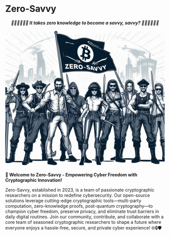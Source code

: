 # Zero-Savvy
___***<p align="center"> 🏴‍☠️🏴‍☠️🏴‍☠️ It takes zero knowledge to become a savvy, savvy? 🏴‍☠️🏴‍☠️🏴‍☠️ </p>***___
<img src="https://github.com/zero-savvy/.github/blob/master/profile/Cover_by_Bing_Image_Creator.jpg?raw=true">

__🚀 Welcome to Zero-Savvy - Empowering Cyber Freedom with Cryptographic Innovation!__

Zero-Savvy, established in 2023, is a team of passionate cryptographic researchers on a mission to redefine cybersecurity. Our open-source solutions leverage cutting-edge cryptographic tools—multi-party computation, zero-knowledge proofs, post-quantum cryptography—to champion cyber freedom, preserve privacy, and eliminate trust barriers in daily digital routines. Join our community, contribute, and collaborate with a core team of seasoned cryptographic researchers to shape a future where everyone enjoys a hassle-free, secure, and private cyber experience! 🌐🔒🛡️
